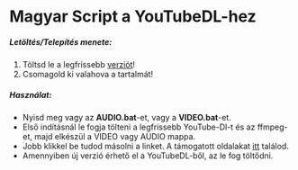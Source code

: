 # Magyar Script a YouTubeDL-hez

##### Letöltés/Telepítés menete:
1) Töltsd le a legfrissebb [verziót](https://github.com/Xelofan/youtubedl-script/archive/master.zip)!
2) Csomagold ki valahova a tartalmát!

##### Használat:
- Nyisd meg vagy az **AUDIO.bat**-et, vagy a **VIDEO.bat**-et.
- Első indításnál le fogja tölteni a legfrissebb YouTube-Dl-t és az ffmpeg-et, majd elkészül a VIDEO vagy AUDIO mappa.
- Jobb klikkel be tudod másolni a linket. A támogatott oldalakat [itt](https://ytdl-org.github.io/youtube-dl/supportedsites.html) találod.
- Amennyiben új verzió érhető el a YouTubeDL-ből, az le fog töltődni.
